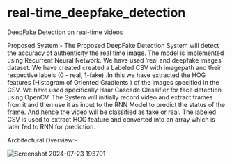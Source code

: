 # real-time_deepfake_detection
DeepFake Detection on real-time videos

Proposed System:-
The Proposed DeepFake Detection System will detect the accuracy of authenticity the real time image.
The model is implemented using Recurrent Neural Network. We have used ’real and deepfake images’
dataset. We have created created a Labeled CSV with imagepath and their respective labels (0 - real,
1-fake) .In this we have extracted the HOG features (Histogram of Oriented Gradients ) of the images
specified in the CSV. We have used specifically Haar Cascade Classifier for face detection using OpenCV.
The System will initially record video and extract frames from it and then use it as input to the RNN
Model to predict the status of the frame. And hence the video will be classified as fake or real. The labeled
CSV is used to extract HOG feature and converted into an array which is later fed to RNN for prediction.


Architectural Overview:-


![Screenshot 2024-07-23 193701](https://github.com/user-attachments/assets/4495348a-6234-422d-b370-6df9d77d1ba6)
